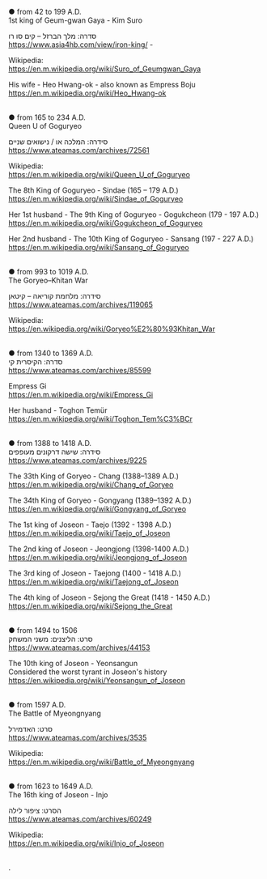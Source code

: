 ● from 42 to 199 A.D.</br> 
1st king of Geum-gwan Gaya - Kim Suro </br> 

סדרה: מלך הברזל – קים סו רו </br> 
https://www.asia4hb.com/view/iron-king/ - </br> 

Wikipedia: </br> 
https://en.m.wikipedia.org/wiki/Suro_of_Geumgwan_Gaya </br> 

His wife - Heo Hwang-ok - 
also known as Empress Boju </br> 
https://en.m.wikipedia.org/wiki/Heo_Hwang-ok </br> 
</br> 

● from 165 to 234 A.D.</br> 
Queen U of Goguryeo </br> 

סידרה: המלכה או / נישואים שניים </br> 
https://www.ateamas.com/archives/72561 </br> 

Wikipedia: </br> 
https://en.m.wikipedia.org/wiki/Queen_U_of_Goguryeo </br> 

The 8th King of Goguryeo - Sindae
(165 – 179 A.D.)</br> 
https://en.m.wikipedia.org/wiki/Sindae_of_Goguryeo </br> 

Her 1st husband - The 9th King of Goguryeo - Gogukcheon (179 - 197 A.D.) </br> 
https://en.m.wikipedia.org/wiki/Gogukcheon_of_Goguryeo </br> 

Her 2nd husband - The 10th King of Goguryeo - Sansang (197 - 227 A.D.) </br> 
https://en.m.wikipedia.org/wiki/Sansang_of_Goguryeo </br> 
</br> 

● from 993 to 1019 A.D.</br> 
The Goryeo–Khitan War </br> 

סידרה: מלחמת קוריאה – קיטאן </br> 
https://www.ateamas.com/archives/119065 </br> 

Wikipedia: </br> 
https://en.wikipedia.org/wiki/Goryeo%E2%80%93Khitan_War</br>
</br> 

● from 1340 to 1369 A.D. </br> 
סדרה: הקיסרית קי </br> 
https://www.ateamas.com/archives/85599 </br> 

Empress Gi </br> 
https://en.m.wikipedia.org/wiki/Empress_Gi </br> 

Her husband - Toghon Temür </br>
https://en.m.wikipedia.org/wiki/Toghon_Tem%C3%BCr </br> 
</br> 

● from 1388 to 1418 A.D.</br> 
סידרה: שישה דרקונים מעופפים </br> 
https://www.ateamas.com/archives/9225 </br> 

The 33th King of Goryeo - Chang (1388–1389 A.D.) </br> 
https://en.m.wikipedia.org/wiki/Chang_of_Goryeo </br> 

The 34th King of Goryeo - Gongyang (1389–1392 A.D.) </br> 
https://en.m.wikipedia.org/wiki/Gongyang_of_Goryeo </br> 

The 1st king of Joseon - Taejo (1392 - 1398 A.D.) </br> 
https://en.m.wikipedia.org/wiki/Taejo_of_Joseon </br> 

The 2nd king of Joseon - Jeongjong (1398-1400 A.D.) </br> 
https://en.m.wikipedia.org/wiki/Jeongjong_of_Joseon </br> 

The 3rd king of Joseon - Taejong (1400 - 1418 A.D.) </br> 
https://en.m.wikipedia.org/wiki/Taejong_of_Joseon </br> 

The 4th king of Joseon - Sejong the Great (1418 - 1450 A.D.) </br> 
https://en.m.wikipedia.org/wiki/Sejong_the_Great </br> 
</br> 

● from 1494 to 1506 </br> 
סרט: הליצנים: משני המשחק </br> 
https://www.ateamas.com/archives/44153 </br> 

The 10th king of Joseon - Yeonsangun </br> 
Considered the worst tyrant in Joseon's history </br> 
https://en.wikipedia.org/wiki/Yeonsangun_of_Joseon </br> 
</br> 

● from 1597 A.D.</br> 
The Battle of Myeongnyang </br> 

סרט: האדמירל </br> 
https://www.ateamas.com/archives/3535 </br> 

Wikipedia: </br> 
https://en.m.wikipedia.org/wiki/Battle_of_Myeongnyang </br> 
</br> 

● from 1623 to 1649 A.D. </br> 
The 16th king of Joseon - Injo </br> 

הסרט: ציפור לילה </br> 
https://www.ateamas.com/archives/60249 </br> 

Wikipedia: </br> 
https://en.m.wikipedia.org/wiki/Injo_of_Joseon </br> 
</br> 

.
